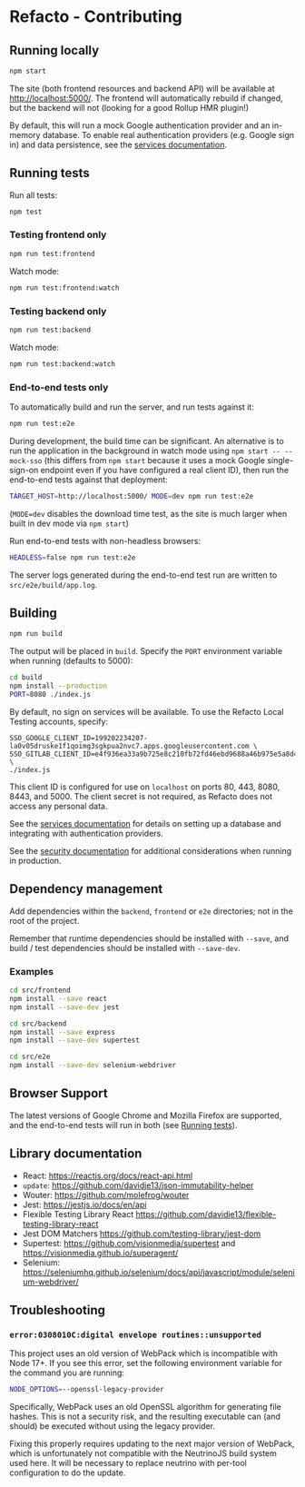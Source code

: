 # Refacto - Contributing

## Running locally

```bash
npm start
```

The site (both frontend resources and backend API) will be available at
<http://localhost:5000/>. The frontend will automatically rebuild if
changed, but the backend will not (looking for a good Rollup HMR plugin!)

By default, this will run a mock Google authentication provider and an
in-memory database. To enable real authentication providers (e.g.
Google sign in) and data persistence, see the
[services documentation](./SERVICES.md).

## Running tests

Run all tests:

```bash
npm test
```

### Testing frontend only

```bash
npm run test:frontend
```

Watch mode:

```bash
npm run test:frontend:watch
```

### Testing backend only

```bash
npm run test:backend
```

Watch mode:

```bash
npm run test:backend:watch
```

### End-to-end tests only

To automatically build and run the server, and run tests against it:

```bash
npm run test:e2e
```

During development, the build time can be significant. An alternative
is to run the application in the background in watch mode using
`npm start -- --mock-sso` (this differs from `npm start` because it
uses a mock Google single-sign-on endpoint even if you have configured
a real client ID), then run the end-to-end tests against that
deployment:

```bash
TARGET_HOST=http://localhost:5000/ MODE=dev npm run test:e2e
```

(`MODE=dev` disables the download time test, as the site is much
larger when built in dev mode via `npm start`)

Run end-to-end tests with non-headless browsers:

```bash
HEADLESS=false npm run test:e2e
```

The server logs generated during the end-to-end test run are written
to `src/e2e/build/app.log`.

## Building

```bash
npm run build
```

The output will be placed in `build`. Specify the `PORT` environment
variable when running (defaults to 5000):

```bash
cd build
npm install --production
PORT=8080 ./index.js
```

By default, no sign on services will be available. To use the Refacto Local
Testing accounts, specify:

```
SSO_GOOGLE_CLIENT_ID=199202234207-la0v05druske1f1qoimg3sgkpua2nvc7.apps.googleusercontent.com \
SSO_GITLAB_CLIENT_ID=e4f936ea33a9b725e8c210fb72fd46ebd9688a46b975e5a8d40c79734e9fc00e \
./index.js
```

This client ID is configured for use on `localhost` on ports 80, 443, 8080,
8443, and 5000. The client secret is not required, as Refacto does not access
any personal data.

See the [services documentation](./SERVICES.md) for details on
setting up a database and integrating with authentication providers.

See the [security documentation](./SECURITY.md) for additional
considerations when running in production.

## Dependency management

Add dependencies within the `backend`, `frontend` or `e2e` directories;
not in the root of the project.

Remember that runtime dependencies should be installed with `--save`,
and build / test dependencies should be installed with `--save-dev`.

### Examples

```bash
cd src/frontend
npm install --save react
npm install --save-dev jest
```

```bash
cd src/backend
npm install --save express
npm install --save-dev supertest
```

```bash
cd src/e2e
npm install --save-dev selenium-webdriver
```

## Browser Support

The latest versions of Google Chrome and Mozilla Firefox are supported,
and the end-to-end tests will run in both (see [Running tests](#running-tests)).

## Library documentation

- React: <https://reactjs.org/docs/react-api.html>
- `update`: <https://github.com/davidje13/json-immutability-helper>
- Wouter: <https://github.com/molefrog/wouter>
- Jest: <https://jestjs.io/docs/en/api>
- Flexible Testing Library React <https://github.com/davidje13/flexible-testing-library-react>
- Jest DOM Matchers <https://github.com/testing-library/jest-dom>
- Supertest: <https://github.com/visionmedia/supertest> and <https://visionmedia.github.io/superagent/>
- Selenium: <https://seleniumhq.github.io/selenium/docs/api/javascript/module/selenium-webdriver/>

## Troubleshooting

### `error:0308010C:digital envelope routines::unsupported`

This project uses an old version of WebPack which is incompatible with Node 17+.
If you see this error, set the following environment variable for the command you are running:

```bash
NODE_OPTIONS=--openssl-legacy-provider
```

Specifically, WebPack uses an old OpenSSL algorithm for generating file hashes. This is not a
security risk, and the resulting executable can (and should) be executed without using the
legacy provider.

Fixing this properly requires updating to the next major version of WebPack, which is unfortunately
not compatible with the NeutrinoJS build system used here. It will be necessary to replace neutrino
with per-tool configuration to do the update.
